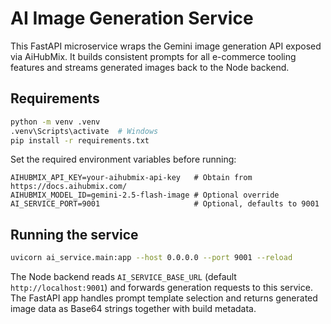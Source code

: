 # AI Image Generation Service

This FastAPI microservice wraps the Gemini image generation API exposed via AiHubMix. It builds consistent prompts for all e-commerce tooling features and streams generated images back to the Node backend.

## Requirements

```bash
python -m venv .venv
.venv\Scripts\activate  # Windows
pip install -r requirements.txt
```

Set the required environment variables before running:

```text
AIHUBMIX_API_KEY=your-aihubmix-api-key   # Obtain from https://docs.aihubmix.com/
AIHUBMIX_MODEL_ID=gemini-2.5-flash-image # Optional override
AI_SERVICE_PORT=9001                     # Optional, defaults to 9001
```

## Running the service

```bash
uvicorn ai_service.main:app --host 0.0.0.0 --port 9001 --reload
```

The Node backend reads `AI_SERVICE_BASE_URL` (default `http://localhost:9001`) and forwards generation requests to this service. The FastAPI app handles prompt template selection and returns generated image data as Base64 strings together with build metadata.

